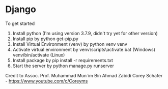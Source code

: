 # Django

To get started
1. Install python (I'm using version 3.7.9, didn't try yet for other version)
2. Install pip by 
    python get-pip.py
3. Install Virtual Environment (venv) by 
    python venv venv
4. Activate virtual environment by 
    venv\scripts\activate.bat (Windows) 
    venv/bin/activate (Linux)
5. Install package by 
    pip install -r requirements.txt
6. Start the server by
    python manage.py runserver


Credit to
Assoc. Prof. Muhammad Mun`im Bin Ahmad Zabidi
Corey Schafer - https://www.youtube.com/c/Coreyms